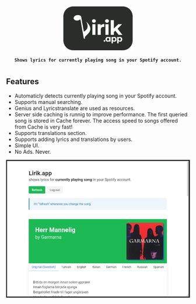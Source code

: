 <p align="center">
	<img src="lirik.png" alt="repo-banner" style="height: 120px;">
	<p align="center">
		<strong><code>Shows lyrics for currently playing song in your Spotify account.</code></strong>
	</p>
</p>

#

## Features

- Automaticly detects currently playing song in your Spotify account.
- Supports manual searching.
- Genius and Lyricstranslate are used as resources.
- Server side caching is runnig to improve performance. The first queried song is stored in Cache forever. The access speed to songs offered from Cache is very fast!
- Supports translations section.
- Supports adding lyrics and translations by users.
- Simple UI.
- No Ads. Never.

<p align="center">
	<img src="example.png" alt="site-example">
</p>
